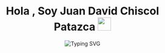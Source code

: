 <h1 align="center"><b>Hola , Soy Juan David Chiscol Patazca </b><img src="https://media.giphy.com/media/hvRJCLFzcasrR4ia7z/giphy.gif" width="35"></h1>
<p align="center">
  <img src="https://readme-typing-svg.herokuapp.com?font=Times+New+Roman&color=%23FF5733&size=25&center=true&vCenter=true&width=700&height=100&lines=Soy+Estudiante+de+la+carrera+de+Ingenier%C3%ADa+de+Sistemas;Desarrollador+Web+%E2%9D%A4;Me+gusta+desarrollar+p%C3%A1ginas+web." alt="Typing SVG">
</p>

